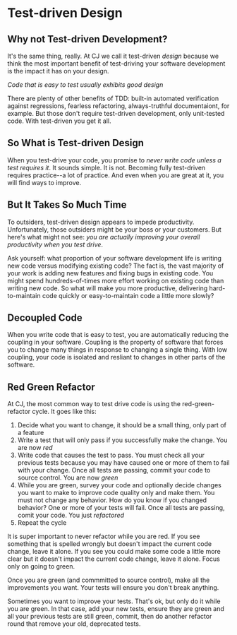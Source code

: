 # Test-driven Design

## Why not Test-driven Development?

It's the same thing, really. At CJ we call it
test-driven _design_ because we think the most important
benefit of test-driving your software development is the
impact it has on your design.

_Code that is easy to test usually exhibits good design_

There are plenty of other benefits of TDD: built-in automated
verification against regressions, fearless refactoring,
always-truthful documentaiont, for example. But those don't
require test-driven development, only unit-tested code.
With test-driven you get it all.

## So What is Test-driven Design

When you test-drive your code, you promise to _never write
code unless a test requires it_. It sounds simple. It is
not. Becoming fully test-driven requires practice--a lot
of practice. And even when you are great at it, you will
find ways to improve.

## But It Takes So Much Time

To outsiders, test-driven design appears to impede productivity.
Unfortunately, those outsiders might be your boss or
your customers. But here's what might not see: _you are
actually improving your overall productivity when you
test drive_.

Ask yourself: what proportion of your software development life
is writing new code versus modifying existing code? The fact
is, the vast majority of your work is adding new features and
fixing bugs in existing code. You might spend hundreds-of-times
more effort working on existing code than writing new code. So
what will make you more productive, delivering hard-to-maintain
code quickly or easy-to-maintain code a little more slowly?

## Decoupled Code

When you write code that is easy to test, you are automatically
reducing the coupling in your software. Coupling is the property
of software that forces you to change many things in response to
changing a single thing. With low coupling, your code is isolated
and resliant to changes in other parts of the software.

## Red Green Refactor

At CJ, the most common way to test drive code is using the
red-green-refactor cycle. It goes like this:

1. Decide what you want to change, it should be a small thing, only
part of a feature
1. Write a test that will only pass if you successfully make the change.
You are now _red_
1. Write code that causes the test to pass. You must check all your
previous tests because you may have caused one or more of them to fail
with your change. Once all tests are passing, commit your code to
source control. You are now _green_
1. While you are green, survey your code and optionally decide changes you want
to make to improve code quality only and make them. You must not
change any behavior. How do you know if you changed behavior? One or
more of your tests will fail. Once all tests are passing, comit your
code. You just _refactored_
1. Repeat the cycle

It is super important to never refactor while you are red. If you see
something that is spelled wrongly but doesn't impact the current code
change, leave it alone. If you see you could make some code a little more
clear but it doesn't impact the current code change, leave it alone. Focus
only on going to green.

Once you are green (and commmitted to source control), make all the
improvements you want. Your tests will ensure you don't break anything.

Sometimes you want to improve your tests. That's ok, but only do it
while you are green. In that case, add your new tests, ensure they are
green and all your previous tests are still green, commit, then do another
refactor round that remove your old, deprecated tests.







